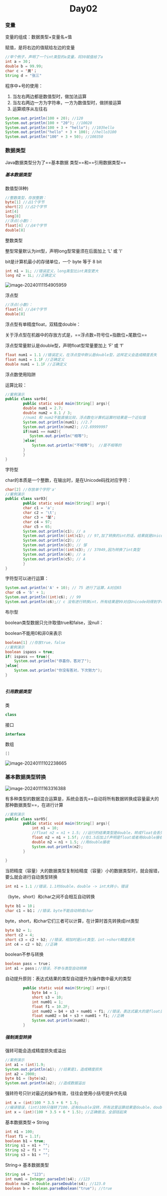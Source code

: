 <h1 align = "center">Day02</h1>

### 变量

变量的组成：数据类型+变量名+值

赋值，是将右边的值赋给左边的变量

~~~java
//举个例子，声明了一个int类型的a变量，将30赋值给了a
int a = 30；
double b = 99.99;
char c = '男'；
String d = "张三"
~~~

程序中+号的使用：

1. 当左右两边都是数值型时，做加法运算
2. 当左右两边一方为字符串，一方为数值型时，做拼接运算
3. 运算顺序从左往右

~~~java
System.out.println(100 + 20); //120
System.out.println(100 + "20"); //10020
System.out.println(100 + 3 + "hello"); //103hello
System.out.println("hello" + 3 + 100); //hello3100
System.out.println("100" + 3 + 50); //100350
~~~

### 数据类型

Java数据类型分为了==基本数据 类型==和==引用数据类型==

##### 基本数据类型

数值型(8种)

```java
//整数类型，存放整数：
byte[1] //占1个字节
short[2] //占2个字节
int[4]
long[8]
//浮点(小数)：
float[4] //占4个字节
double[8]
```

整数类型

整型常量默认为int型，声明long型常量须在后面加上 ‘L’  或  'l'

bit是计算机最小的存储单位，一个 byte 等于 8 bit

~~~java
int n1 = 1L; //错误定义，long类型比int类型更大
long n2 = 1L; //正确定义
~~~

![image-20240111154905959](https://raw.githubusercontent.com/BugDaWang/image01/master/blogImg/image-20240111154905959.png)



浮点型

```JAVA
//浮点(小数)：
float[4] //占4个字节
double[8]
```

浮点型有单精度float，双精度double：

关于浮点型在机器中的存放方式是，==浮点数=符号位+指数位+尾数位==

浮点型常量默认是double型，声明float型常量要加上  ‘F’  或  ‘f’ 

~~~java
float num1 = 1.1 //错误定义，在浮点型中默认是double型，这样定义会造成精度丢失
float num1 = 1.1F //正确定义
double num1 = 1.1F //正确定义 
~~~

浮点数使用陷阱

运算比较：

~~~java
//案例演示
public class var04{
        public static void main(String[] args){
        double num1 = 2.7;
        double num2 = 8.1 / 3;
        //num1 和 num2不能直接比较，浮点数在计算机运算时结果是一个近似值
        System.out.println(num1); //2.7
        System.out.println(num2); //2.69999997
        if(num1 == num2){
           System.out.println("相等"); 
        }else{
            System.out.println("不相等");  //是不相等的
        }
        }
}
~~~



字符型

char的本质是一个整数，在输出时，是在Unicode码找对应字符：

```java
char[2] //存放单个字符'a'
//案例演示
public class var03{
        public static void main(String[] args){
        char c1 = 'a';
        char c2 = '\t';
        char c3 = '邹';
        char c4 = 97;
        char c5 = 65; 
        System.out.println(c1); // a
        System.out.println((int)c1); // 97,加了转换的int的话，结果就是Unicode内的对应整数，不转换则是a
        System.out.println(c2); // 
        System.out.println(c3); // 邹
        System.out.println((int)c3); // 37049,因为转换了int类型
        System.out.println(c4); // a
        System.out.println(c5); // A
        }
}
```

字符型可以进行运算：

~~~java
System.out.println('A' + 10); // 75 进行了运算，A对应65
char c6 = 'b' + 1;
System.out.println((int)c6); // 99
System.out.println(c6);// c 没有进行转换int，所有结果是99对应Unicode码得到字母c
~~~



布尔型

boolean类型数据只允许取值true和false，没null：

boolean不能用0和非0来表示

```java
boolean[1] //存放true，false
//案例演示
boolean ispass = true;
if( ispass == true){
    System.out.println("恭喜你，答对了");
}else{
    System.out.println("你没有答对，下次努力");
}
   
```

##### 引用数据类型

类

~~~java
class
~~~

接口

~~~java
interface
~~~

数组

~~~java
[]
~~~

![image-20240111102238665](https://raw.githubusercontent.com/BugDaWang/image01/master/blogImg/image-20240111102238665.png)



### 基本数据类型转换

![image-20240111163316388](https://raw.githubusercontent.com/BugDaWang/image01/master/blogImg/image-20240111163316388.png)

有多种类型的数据混合运算是，系统会首先==自动将所有数据转换成容量最大的那种数据类型==，在进行计算

~~~JAVA
//案例演示
public class var05{
        public static void main(String[] args){
            int n1 = 10;
            //float n2 = n1 + 1.5; //运行的结果类型是double，转成float会丢失精度，所以错误
            float n2 = n1 + 1.5f; //在1.5后加上f声明是float或者用double接收
            double n2 = n1 + 1.5; //用double接收
            System.out.println(n2);
        }
    
}
~~~

当把精度（容量）大的数据类型复制给精度（容量）小的数据类型时，就会报错，要么就会进行自动类型转换

~~~java
int n1 = 1.1 //错误，1.1时double，double -> int大转小，错误
~~~

（byte，short）和char之间不会相互自动转换

~~~java
byte b1 = 10；
char c1 = b1； //错误，byte不能自动转成char
~~~

byte，short，和char它们三者可以计算，在计算时首先转换成int类型

~~~java
byte b2 = 1;
short c2 = 4;
short c3 = c2 + b2; //错误，相加时是int类型，int->short精度丢失
int c4 = c2 + b2; //正确
~~~

boolean不参与转换

~~~java
boolean pass = true；
int a1 = pass；//错误，不参与类型自动转换 
~~~

自动提升原则：表达式结果的类型自动提升为操作数中最大的类型

~~~java
        public static void main(String[] args){
            byte b4 = 1;
            short s3 = 10;
            int num01 = 1;
            float f1 = 10.2F;
            int num02 = b4 + s3 + num01 + f1; //错误，表达式最大的是float类型，float -> int 精度丢失
            float num02 = b4 + s3 + num01 + f1; //正确
            System.out.println(num02);
        }
~~~

##### 强制类型转换

强转可能会造成精度损失或溢出

~~~java
//案例演示
int a1 = (int)1.9;
System.out.println(a1); //结果是1，造成精度损失
int a2 = 2000;
byte b1 = (byte)a2;
System.out.println(a2); //造成数据溢出
~~~

强转符号只针对最近的操作有效，往往会使用小括号提升优先级

~~~java
int x = (int)100 * 3.5 + 6 * 1.5;
//编译错误，(int)100只强转了100，还有double没转，所有这里运算结果是double，double->int
int x = (int)(100 * 3.5 + 6 * 1.5); //正确做法，全部括起来
~~~

基本数据类型-> String

~~~java
int n1 = 100;
float f1 = 1.1f;
boolean b1 = true;
String s1 = n1 + "";
String s2 = f1 + "";
String s3 = b1 + "";
~~~

String-> 基本数据类型

 ~~~java
 String s4 = "123";
 int num1 = Integer.parseInt(s4); //123
 double num2 = Double.parseDouble(s4); //123.0
 boolean b = Boolean.parseBoolean("true"); //true
 ~~~



 